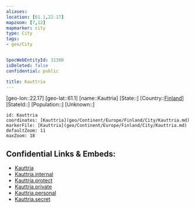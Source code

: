 ```yaml
---
aliases: 
location: [61.1,22.17]
mapzoom: [7,12] 
mapmarker: city 
type: City
tags:
- geo/City


SpocWebEntityId: 31360
isDeleted: false
confidential: public

title: Kauttria
---
```

[geo-lon::22.17]
[geo-lat::61.1]
[name::Kauttria]
[State::]
[Country::[Finland](geo/Continent/Europe/Finland.md)]
[StateId::]
[Population::]
[Unknown::]


```leaflet
id: Kauttria
coordinates: [Kauttria](geo/Continent/Europe/Finland/City/Kauttria.md)
markerFile: [Kauttria](geo/Continent/Europe/Finland/City/Kauttria.md)
defaultZoom: 11 
maxZoom: 18
```


## Confidential Links & Embeds: 
- [Kauttria](../../../../../../_public/geo/Continent/Europe/Finland/City/Kauttria.md) 
- [Kauttria.internal](../../../../../../_internal/geo/Continent/Europe/Finland/City/Kauttria.internal.md) 
- [Kauttria.protect](../../../../../../_protect/geo/Continent/Europe/Finland/City/Kauttria.protect.md) 
- [Kauttria.private](../../../../../../_private/geo/Continent/Europe/Finland/City/Kauttria.private.md) 
- [Kauttria.personal](../../../../../../_personal/geo/Continent/Europe/Finland/City/Kauttria.personal.md) 
- [Kauttria.secret](../../../../../../_secret/geo/Continent/Europe/Finland/City/Kauttria.secret.md) 
